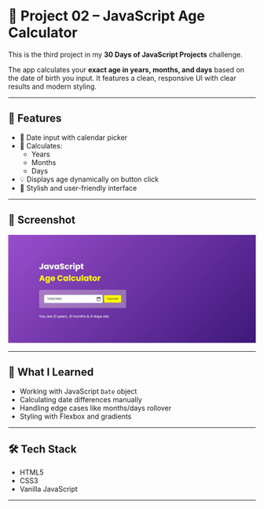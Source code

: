 # 🎂 Project 02 – JavaScript Age Calculator

This is the third project in my **30 Days of JavaScript Projects** challenge.

The app calculates your **exact age in years, months, and days** based on the date of birth you input. It features a clean, responsive UI with clear results and modern styling.

---

## 🚀 Features

- 📅 Date input with calendar picker
- 🧮 Calculates:
  - Years
  - Months
  - Days
- 💡 Displays age dynamically on button click
- 🎨 Stylish and user-friendly interface

---

## 📸 Screenshot

![Age Calculator Screenshot](./assets/ss1.jpg)

---

## 🧠 What I Learned

- Working with JavaScript `Date` object
- Calculating date differences manually
- Handling edge cases like months/days rollover
- Styling with Flexbox and gradients

---

## 🛠️ Tech Stack

- HTML5
- CSS3
- Vanilla JavaScript

---
